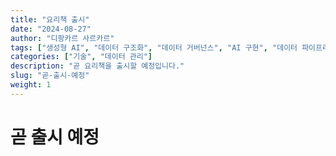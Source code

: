 ```yaml
---
title: "요리책 출시"
date: "2024-08-27"
author: "디팡카르 사르카르"
tags: ["생성형 AI", "데이터 구조화", "데이터 거버넌스", "AI 구현", "데이터 파이프라인"]
categories: ["기술", "데이터 관리"]
description: "곧 요리책을 출시할 예정입니다."
slug: "곧-출시-예정"
weight: 1
---
```


# 곧 출시 예정
